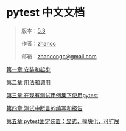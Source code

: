 # pytest 中文文档

> 版本：[5.3](https://docs.pytest.org/en/5.3.5/)
>
> 作者：[zhancc](https://github.com/zhancongc)
>
> 邮箱：[zhancongc@gmail.com](mailto:zhancongc@gmail.com)

[第一章 安装和起步]()

[第二章 用法和调用]()

[第三章 在现有测试用例集下使用pytest]()

[第四章 测试中断言的编写和报告]()

[第五章 pytest固定装置：显式，模块化，可扩展]()

